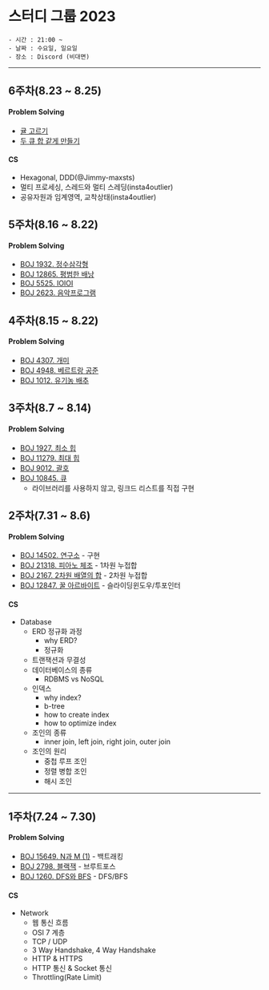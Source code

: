 # 스터디 그룹 2023
~~~
- 시간 : 21:00 ~ 
- 날짜 : 수요일, 일요일
- 장소 : Discord (비대면)
~~~
<hr/>

## 6주차(8.23 ~ 8.25)
#### Problem Solving
* [귤 고르기](https://school.programmers.co.kr/learn/courses/30/lessons/138476)
* [두 큐 합 같게 만들기](https://school.programmers.co.kr/learn/courses/30/lessons/118667)

#### CS
* Hexagonal, DDD(@Jimmy-maxsts)
* 멀티 프로세싱, 스레드와 멀티 스레딩(insta4outlier)
* 공유자원과 임계영역, 교착상태(insta4outlier)


## 5주차(8.16 ~ 8.22)
#### Problem Solving
* [BOJ 1932. 정수삼각형](https://www.acmicpc.net/problem/1932)
* [BOJ 12865. 평범한 배낭](https://www.acmicpc.net/problem/12865)
* [BOJ 5525. IOIOI](https://www.acmicpc.net/problem/5525)
* [BOJ 2623. 음악프로그램](https://www.acmicpc.net/problem/2623)

## 4주차(8.15 ~ 8.22)
#### Problem Solving
* [BOJ 4307. 개미](https://www.acmicpc.net/problem/4307)
* [BOJ 4948. 베르트랑 공준](https://www.acmicpc.net/problem/4948)
* [BOJ 1012. 유기농 배추](https://www.acmicpc.net/problem/1012)

## 3주차(8.7 ~ 8.14)
#### Problem Solving
* [BOJ 1927. 최소 힙](https://www.acmicpc.net/problem/1927)
* [BOJ 11279. 최대 힙](https://www.acmicpc.net/problem/11279)
* [BOJ 9012. 괄호](https://www.acmicpc.net/problem/9012)
* [BOJ 10845. 큐](https://www.acmicpc.net/problem/10845)
  * 라이브러리를 사용하지 않고, 링크드 리스트를 직접 구현

## 2주차(7.31 ~ 8.6)

#### Problem Solving
* [BOJ 14502. 연구소](https://www.acmicpc.net/problem/14502) - 구현
* [BOJ 21318. 피아노 체조](https://www.acmicpc.net/problem/21318) - 1차원 누접합
* [BOJ 2167. 2차원 배열의 합](https://www.acmicpc.net/problem/2167) - 2차원 누접합
* [BOJ 12847. 꿀 아르바이트](https://www.acmicpc.net/problem/12847) - 슬라이딩윈도우/투포인터

#### CS
* Database
  * ERD 정규화 과정
    * why ERD?
    * 정규화
  * 트랜잭션과 무결성
  * 데이터베이스의 종류
    * RDBMS vs NoSQL
  * 인덱스
    * why index?
    * b-tree
    * how to create index
    * how to optimize index
  * 조인의 종류
    * inner join, left join, right join, outer join
  * 조인의 원리
    * 중첩 루프 조인
    * 정렬 병합 조인
    * 해시 조인

<hr/>

## 1주차(7.24 ~ 7.30)

#### Problem Solving
* [BOJ 15649. N과 M (1)](https://www.acmicpc.net/problem/15649) - 백트래킹
* [BOJ 2798. 블랙잭](https://www.acmicpc.net/problem/2798) - 브루트포스
* [BOJ 1260. DFS와 BFS](https://www.acmicpc.net/problem/1260) - DFS/BFS

#### CS
* Network
  * 웹 통신 흐름
  * OSI 7 계층
  * TCP / UDP
  * 3 Way Handshake, 4 Way Handshake
  * HTTP & HTTPS
  * HTTP 통신 & Socket 통신
  * Throttling(Rate Limit)
